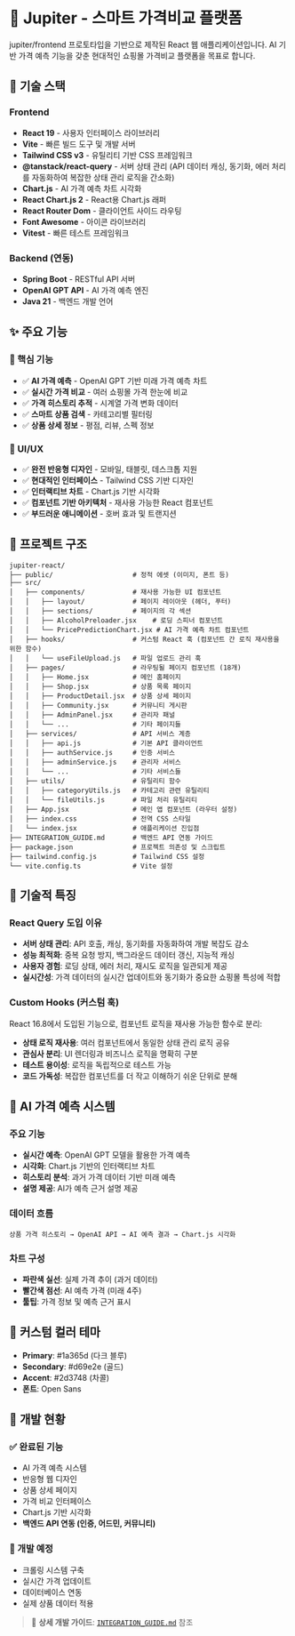 # 🛒 Jupiter - 스마트 가격비교 플랫폼

jupiter/frontend 프로토타입을 기반으로 제작된 React 웹 애플리케이션입니다.
AI 기반 가격 예측 기능을 갖춘 현대적인 쇼핑몰 가격비교 플랫폼을 목표로 합니다.

## 🚀 기술 스택

### Frontend
- **React 19** - 사용자 인터페이스 라이브러리
- **Vite** - 빠른 빌드 도구 및 개발 서버
- **Tailwind CSS v3** - 유틸리티 기반 CSS 프레임워크
- **@tanstack/react-query** - 서버 상태 관리 (API 데이터 캐싱, 동기화, 에러 처리를 자동화하여 복잡한 상태 관리 로직을 간소화)
- **Chart.js** - AI 가격 예측 차트 시각화
- **React Chart.js 2** - React용 Chart.js 래퍼
- **React Router Dom** - 클라이언트 사이드 라우팅
- **Font Awesome** - 아이콘 라이브러리
- **Vitest** - 빠른 테스트 프레임워크

### Backend (연동)
- **Spring Boot** - RESTful API 서버
- **OpenAI GPT API** - AI 가격 예측 엔진
- **Java 21** - 백엔드 개발 언어

## ✨ 주요 기능

### 🎯 핵심 기능
- ✅ **AI 가격 예측** - OpenAI GPT 기반 미래 가격 예측 차트
- ✅ **실시간 가격 비교** - 여러 쇼핑몰 가격 한눈에 비교
- ✅ **가격 히스토리 추적** - 시계열 가격 변화 데이터
- ✅ **스마트 상품 검색** - 카테고리별 필터링
- ✅ **상품 상세 정보** - 평점, 리뷰, 스펙 정보

### 🎨 UI/UX
- ✅ **완전 반응형 디자인** - 모바일, 태블릿, 데스크톱 지원
- ✅ **현대적인 인터페이스** - Tailwind CSS 기반 디자인
- ✅ **인터랙티브 차트** - Chart.js 기반 시각화
- ✅ **컴포넌트 기반 아키텍처** - 재사용 가능한 React 컴포넌트
- ✅ **부드러운 애니메이션** - 호버 효과 및 트랜지션


## 📁 프로젝트 구조

```
jupiter-react/
├── public/                    # 정적 에셋 (이미지, 폰트 등)
├── src/
│   ├── components/            # 재사용 가능한 UI 컴포넌트
│   │   ├── layout/            # 페이지 레이아웃 (헤더, 푸터)
│   │   ├── sections/          # 페이지의 각 섹션
│   │   ├── AlcoholPreloader.jsx    # 로딩 스피너 컴포넌트
│   │   └── PricePredictionChart.jsx # AI 가격 예측 차트 컴포넌트
│   ├── hooks/                 # 커스텀 React 훅 (컴포넌트 간 로직 재사용을 위한 함수)
│   │   └── useFileUpload.js   # 파일 업로드 관리 훅
│   ├── pages/                 # 라우팅될 페이지 컴포넌트 (18개)
│   │   ├── Home.jsx           # 메인 홈페이지
│   │   ├── Shop.jsx           # 상품 목록 페이지
│   │   ├── ProductDetail.jsx  # 상품 상세 페이지
│   │   ├── Community.jsx      # 커뮤니티 게시판
│   │   ├── AdminPanel.jsx     # 관리자 패널
│   │   └── ...                # 기타 페이지들
│   ├── services/              # API 서비스 계층
│   │   ├── api.js             # 기본 API 클라이언트
│   │   ├── authService.js     # 인증 서비스
│   │   ├── adminService.js    # 관리자 서비스
│   │   └── ...                # 기타 서비스들
│   ├── utils/                 # 유틸리티 함수
│   │   ├── categoryUtils.js   # 카테고리 관련 유틸리티
│   │   └── fileUtils.js       # 파일 처리 유틸리티
│   ├── App.jsx                # 메인 앱 컴포넌트 (라우터 설정)
│   ├── index.css              # 전역 CSS 스타일
│   └── index.jsx              # 애플리케이션 진입점
├── INTEGRATION_GUIDE.md       # 백엔드 API 연동 가이드
├── package.json               # 프로젝트 의존성 및 스크립트
├── tailwind.config.js         # Tailwind CSS 설정
└── vite.config.ts             # Vite 설정
```

## 🔧 기술적 특징

### React Query 도입 이유
- **서버 상태 관리**: API 호출, 캐싱, 동기화를 자동화하여 개발 복잡도 감소
- **성능 최적화**: 중복 요청 방지, 백그라운드 데이터 갱신, 지능적 캐싱
- **사용자 경험**: 로딩 상태, 에러 처리, 재시도 로직을 일관되게 제공
- **실시간성**: 가격 데이터의 실시간 업데이트와 동기화가 중요한 쇼핑몰 특성에 적합

### Custom Hooks (커스텀 훅)
React 16.8에서 도입된 기능으로, 컴포넌트 로직을 재사용 가능한 함수로 분리:
- **상태 로직 재사용**: 여러 컴포넌트에서 동일한 상태 관리 로직 공유
- **관심사 분리**: UI 렌더링과 비즈니스 로직을 명확히 구분
- **테스트 용이성**: 로직을 독립적으로 테스트 가능
- **코드 가독성**: 복잡한 컴포넌트를 더 작고 이해하기 쉬운 단위로 분해

## 🤖 AI 가격 예측 시스템

### 주요 기능
- **실시간 예측**: OpenAI GPT 모델을 활용한 가격 예측
- **시각화**: Chart.js 기반의 인터랙티브 차트
- **히스토리 분석**: 과거 가격 데이터 기반 미래 예측
- **설명 제공**: AI가 예측 근거 설명 제공

### 데이터 흐름
```
상품 가격 히스토리 → OpenAI API → AI 예측 결과 → Chart.js 시각화
```

### 차트 구성
- **파란색 실선**: 실제 가격 추이 (과거 데이터)
- **빨간색 점선**: AI 예측 가격 (미래 4주)
- **툴팁**: 가격 정보 및 예측 근거 표시

## 🎨 커스텀 컬러 테마

- **Primary**: #1a365d (다크 블루)
- **Secondary**: #d69e2e (골드)
- **Accent**: #2d3748 (차콜)
- **폰트**: Open Sans

## 🔧 개발 현황

### ✅ 완료된 기능
- AI 가격 예측 시스템
- 반응형 웹 디자인
- 상품 상세 페이지
- 가격 비교 인터페이스
- Chart.js 기반 시각화
- **백엔드 API 연동 (인증, 어드민, 커뮤니티)**

### 🚧 개발 예정
- 크롤링 시스템 구축
- 실시간 가격 업데이트
- 데이터베이스 연동
- 실제 상품 데이터 적용

> 📖 **상세 개발 가이드**: [`INTEGRATION_GUIDE.md`](./INTEGRATION_GUIDE.md) 참조

